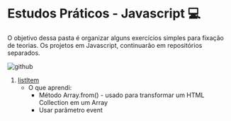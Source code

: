 # Estudos Práticos - Javascript :computer:
O objetivo dessa pasta é organizar alguns exercícios simples para fixação de teorias. Os projetos em Javascript, continuarão em repositórios separados.

![github](https://user-images.githubusercontent.com/64161478/125210340-9abc1300-e275-11eb-971e-880939e75696.gif)

1. [listItem](listItem/index.html)
    * O que aprendi: 
        * Método Array.from() - usado para transformar um HTML Collection em um Array
        * Usar parâmetro event 
